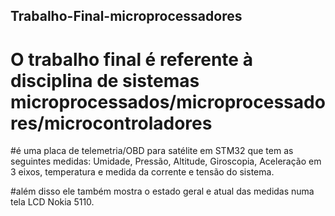 ## Trabalho-Final-microprocessadores

# O trabalho final é referente à disciplina de sistemas microprocessados/microprocessadores/microcontroladores

#é uma placa de telemetria/OBD para satélite em STM32 que tem as seguintes medidas: Umidade, Pressão, Altitude, Giroscopia, Aceleração em 3 eixos, temperatura e medida da corrente e tensão do sistema.

#além disso ele também mostra o estado geral e atual das medidas numa tela LCD Nokia 5110.
